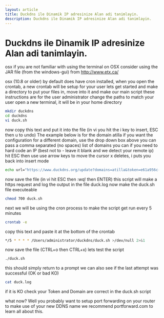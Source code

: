 ```yaml
---
layout: article
title: Duckdns ile Dinamik IP adresinize Alan adi tanimlayin.
description: Duckdns ile Dinamik IP adresinize Alan adi tanimlayin.
---
```



# Duckdns ile Dinamik IP adresinize Alan adi tanimlayin.
osx
if you are not familiar with using the terminal on OSX consider using the JAR file (from the windows-gui) from http://www.etx.ca/

osx (10.8 or older) by default does have cron installed,
when you open the crontab, a new crontab will be setup for your user
lets get started and make a directory to put your files in, move into it and make our main script
these instructions are for the user administrator change the paths to match your user
open a new terminal, it will be in your home directory
```bash
mkdir duckdns
cd duckdns
vi duck.sh
```
now copy this text and put it into the file (in vi you hit the i key to insert, ESC then u to undo)	The example below is for the domain atilla
if you want the configuration for a different domain, use the drop down box above
you can pass a comma separated (no spaces) list of domains
you can if you need to hard code an IP (best not to - leave it blank and we detect your remote ip)
hit ESC then use use arrow keys to move the cursor x deletes, i puts you back into insert mode
```bash
echo url="https://www.duckdns.org/update?domains=atilla&token=e61a956c-0fe5-498a-945f-7483addfe736&ip=" | curl -k -o /Users/administrator/duckdns/duck.log -K -
```
now save the file (in vi hit ESC then :wq! then ENTER)
this script will make a https request and log the output in the file duck.log
now make the duck.sh file executeable
```bash
chmod 700 duck.sh
```
next we will be using the cron process to make the script get run every 5 minutes
```bash
crontab -e
```
copy this text and paste it at the bottom of the crontab
```bash
*/5 * * * * /Users/administrator/duckdns/duck.sh >/dev/null 2>&1
```

now save the file (CTRL+o then CTRL+x)
lets test the script
```bash
./duck.sh
```
this should simply return to a prompt
we can also see if the last attempt was successful (OK or bad KO)
```bash
cat duck.log
```
if it is KO check your Token and Domain are correct in the duck.sh script

what now?
Well you probably want to setup port forwarding on your router to make use of your new DDNS name
we recommend portforward.com to learn all about this.

